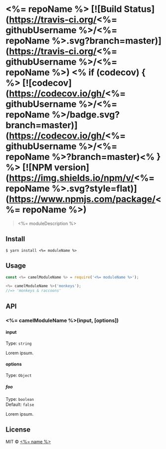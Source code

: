 # <%= repoName %> [![Build Status](https://travis-ci.org/<%= githubUsername %>/<%= repoName %>.svg?branch=master)](https://travis-ci.org/<%= githubUsername %>/<%= repoName %>) <% if (codecov) { %> [![codecov](https://codecov.io/gh/<%= githubUsername %>/<%= repoName %>/badge.svg?branch=master)](https://codecov.io/gh/<%= githubUsername %>/<%= repoName %>?branch=master)<% } %> [![NPM version](https://img.shields.io/npm/v/<%= repoName %>.svg?style=flat)](https://www.npmjs.com/package/<%= repoName %>)

> <%= moduleDescription %>

## Install

```
$ yarn install <%= moduleName %>
```

## Usage

```js
const <%= camelModuleName %> = require('<%= moduleName %>');

<%= camelModuleName %>('monkeys');
//=> 'monkeys & raccoons'
```

## API

### <%= camelModuleName %>(input, [options])

#### input

Type: `string`

Lorem ipsum.

#### options

Type: `Object`

##### foo

Type: `boolean`<br>
Default: `false`

Lorem ipsum.

## License

MIT © [<%= name %>](<%= website %>)
